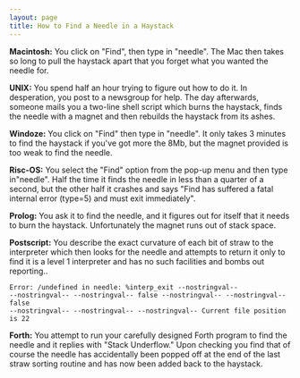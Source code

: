 ```yaml
---
layout: page
title: How to Find a Needle in a Haystack
---
```


**Macintosh:** You click on "Find", then type in "needle". 
The Mac then takes so long to pull the haystack apart that you forget what you 
wanted the needle for.

**UNIX:** You spend half an hour trying to figure out how to do it. 
In desperation, you post to a newsgroup for help. The day afterwards, someone 
mails you a two-line shell script which burns the haystack, finds the needle 
with a magnet and then rebuilds the haystack from its ashes.

**Windoze:** You click on "Find" then type in "needle". 
It only takes 3 minutes to find the haystack if you've got more the 8Mb, but 
the magnet provided is too weak to find the needle.

**Risc-OS:** You select the "Find" option from the pop-up 
menu and then type in"needle". Half the time it finds the needle in 
less than a quarter of a second, but the other half it crashes and says "Find 
has suffered a fatal internal error (type=5) and must exit immediately".

**Prolog:** You ask it to find the needle, and it figures out for 
itself that it needs to burn the haystack. Unfortunately the magnet runs out 
of stack space.

**Postscript:** You describe the exact curvature of each bit of straw 
to the interpreter which then looks for the needle and attempts to return it 
only to find it is a level 1 interpreter and has no such facilities and bombs 
out reporting..

    Error: /undefined in needle: %interp_exit --nostringval-- 
    --nostringval-- --nostringval-- false --nostringval-- --nostringval-- false 
    --nostringval-- --nostringval-- --nostringval-- Current file position is 22

**Forth:** You attempt to run your carefully designed Forth program 
to find the needle and it replies with "Stack Underflow." Upon checking 
you find that of course the needle has accidentally been popped off at the end 
of the last straw sorting routine and has now been added back to the haystack.
